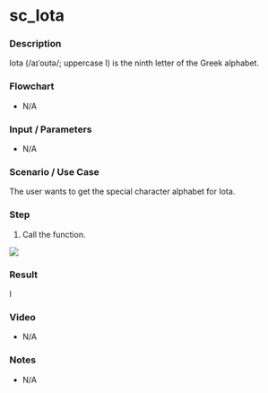 ﻿# sc_Iota

### Description

Iota (/aɪˈoʊtə/; uppercase Ι) is the ninth letter of the Greek alphabet.

### Flowchart

- N/A 

### Input / Parameters

- N/A

### Scenario / Use Case

The user wants to get the special character alphabet for Iota.

### Step

1. Call the function.
    
  ![](../../../../document/function/SpecialCharacter/sc_Iota/sc_Iota-step-1.png?raw=true)
 
### Result

Ι
 
### Video

- N/A

<!--[![Video](http://i.imgur.com/Ot5DWAW.png)](https://youtu.be/StTqXEQ2l-Y?t=35s)-->

### Notes

- N/A